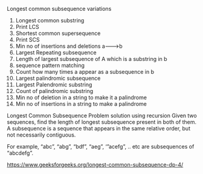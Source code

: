 Longest common subsequence variations

1. Longest common substring
2. Print LCS
3. Shortest common supersequence
4. Print SCS
5. Min no of insertions and deletions a--->b
6. Largest Repeating subsequence
7. Length of largest subsequence of A which is a substring in b
8. sequence pattern matching
9. Count how many times a appear as a subsequence in b
10. Largest palindromic subsequence
11. Largest Palendromic substring
12. Count of palindromic substring
13. Min no of deletion in a string to make it a palindrome
14. Min no of insertions in a string to make a palindrome

Longest Common Subsequence Problem solution using recursion
Given two sequences, find the length of longest subsequence present in both of them.
A subsequence is a sequence that appears in the same relative order, but not necessarily contiguous.

For example, “abc”, “abg”, “bdf”, “aeg”, ‘”acefg”, .. etc are subsequences of “abcdefg”.

https://www.geeksforgeeks.org/longest-common-subsequence-dp-4/

